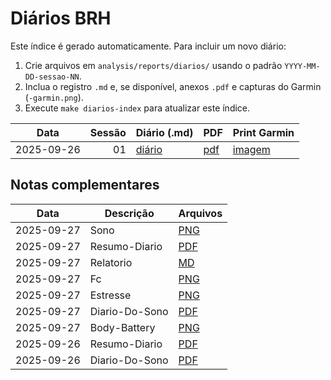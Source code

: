 # Diários BRH

Este índice é gerado automaticamente. Para incluir um novo diário:
1. Crie arquivos em `analysis/reports/diarios/` usando o padrão `YYYY-MM-DD-sessao-NN`.
2. Inclua o registro `.md` e, se disponível, anexos `.pdf` e capturas do Garmin (`-garmin.png`).
3. Execute `make diarios-index` para atualizar este índice.

| Data | Sessão | Diário (.md) | PDF | Print Garmin |
|---|---:|---|---|---|
| 2025-09-26 | 01 | [diário](/analysis/reports/diarios/2025-09-26-sessao-01.md) | [pdf](/analysis/reports/diarios/2025-09-26-sessao-01.pdf) | [imagem](/analysis/reports/diarios/2025-09-26-sessao-01-garmin.png) |

## Notas complementares

| Data | Descrição | Arquivos |
|---|---|---|
| 2025-09-27 | Sono | [PNG](/analysis/reports/diarios/2025-09-27-sono.png) |
| 2025-09-27 | Resumo-Diario | [PDF](/analysis/reports/diarios/2025-09-27-resumo-diario.pdf) |
| 2025-09-27 | Relatorio | [MD](/analysis/reports/diarios/2025-09-27-relatorio.md) |
| 2025-09-27 | Fc | [PNG](/analysis/reports/diarios/2025-09-27-fc.png) |
| 2025-09-27 | Estresse | [PNG](/analysis/reports/diarios/2025-09-27-estresse.png) |
| 2025-09-27 | Diario-Do-Sono | [PDF](/analysis/reports/diarios/2025-09-27-diario-do-sono.pdf) |
| 2025-09-27 | Body-Battery | [PNG](/analysis/reports/diarios/2025-09-27-body-battery.png) |
| 2025-09-26 | Resumo-Diario | [PDF](/analysis/reports/diarios/2025-09-26-resumo-diario.pdf) |
| 2025-09-26 | Diario-Do-Sono | [PDF](/analysis/reports/diarios/2025-09-26-diario-do-sono.pdf) |
